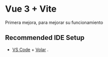 # Vue 3 + Vite

Primera mejora, para mejorar su funcionamiento

## Recommended IDE Setup

- [VS Code](https://code.visualstudio.com/) + [Volar](https://marketplace.visualstudio.com/items?itemName=Vue.volar) .
